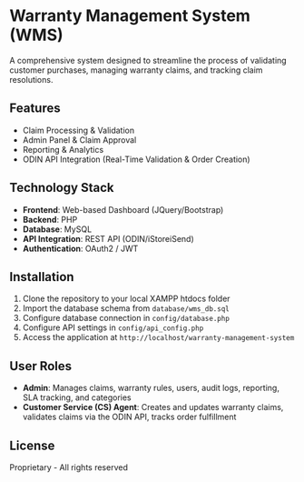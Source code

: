 # Warranty Management System (WMS)

A comprehensive system designed to streamline the process of validating customer purchases, managing warranty claims, and tracking claim resolutions.

## Features

- Claim Processing & Validation
- Admin Panel & Claim Approval
- Reporting & Analytics
- ODIN API Integration (Real-Time Validation & Order Creation)

## Technology Stack

- **Frontend**: Web-based Dashboard (JQuery/Bootstrap)
- **Backend**: PHP
- **Database**: MySQL
- **API Integration**: REST API (ODIN/iStoreiSend)
- **Authentication**: OAuth2 / JWT

## Installation

1. Clone the repository to your local XAMPP htdocs folder
2. Import the database schema from `database/wms_db.sql`
3. Configure database connection in `config/database.php`
4. Configure API settings in `config/api_config.php`
5. Access the application at `http://localhost/warranty-management-system`

## User Roles

- **Admin**: Manages claims, warranty rules, users, audit logs, reporting, SLA tracking, and categories
- **Customer Service (CS) Agent**: Creates and updates warranty claims, validates claims via the ODIN API, tracks order fulfillment

## License

Proprietary - All rights reserved
